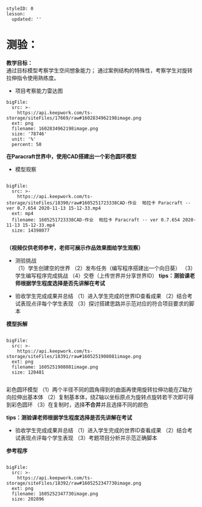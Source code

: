 

```@Lesson
styleID: 0
lesson:
  updated: ''

```


# **测验：**
   
**教学目标：**  
通过目标模型考察学生空间想象能力；
通过案例结构的特殊性，考察学生对旋转拉伸指令使用熟练度。
* 项目考察能力雷达图 
   
 
```@BigFile
bigFile:
  src: >-
    https://api.keepwork.com/ts-storage/siteFiles/17669/raw#1602834962198image.png
  ext: png
  filename: 1602834962198image.png
  size: '78746'
  unit: '%'
  percent: 50

```

**在Paracraft世界中，使用CAD搭建出一个彩色圆环模型**



* 模型观察 
```@BigFile

bigFile:
  src: >-
    https://api.keepwork.com/ts-storage/siteFiles/18390/raw#1605251723338CAD-作业  帕拉卡 Paracraft -- ver 0.7.654 2020-11-13 15-12-33.mp4
  ext: mp4
  filename: 1605251723338CAD-作业  帕拉卡 Paracraft -- ver 0.7.654 2020-11-13 15-12-33.mp4
  size: 14398077
          
```

 
 

**（视频仅供老师参考，老师可展示作品效果图给学生观察）**

 * 测验挑战  
  （1）学生创建空的世界
  （2）发布任务（编写程序搭建出一个向日葵）
（3）学生编写程序完成挑战
（4）交卷（上传世界并分享世界ID）
 **tips：测验课老师根据学生程度选择是否先讲解在考试**

  
* 验收学生完成成果并总结
  （1）进入学生完成的世界ID查看成果
  （2）结合考试表现点评每个学生表现
  （3）探讨搭建思路并示范对应的符合项目要求的脚本
  
 **模型拆解**
 
 
```@BigFile

bigFile:
  src: >-
    https://api.keepwork.com/ts-storage/siteFiles/18391/raw#1605251908081image.png
  ext: png
  filename: 1605251908081image.png
  size: 120481
          
```
彩色圆环模型
（1）两个半径不同的圆角得到的曲面再使用旋转拉伸功能在Z轴方向拉伸出基本体
（2）复制基本体，绕Z轴以坐标原点为旋转点旋转若干次即可得到彩色圆环
（3）在复制时，选择**不合并**并且选择不同的颜色


   **tips：测验课老师根据学生程度选择是否先讲解在考试**
* 验收学生完成成果并总结
  （1）进入学生完成的世界ID查看成果
  （2）结合考试表现点评每个学生表现
  （3）考题项目分析并示范正确脚本
  

**参考程序**
 
 
```@BigFile

bigFile:
  src: >-
    https://api.keepwork.com/ts-storage/siteFiles/18392/raw#1605252347730image.png
  ext: png
  filename: 1605252347730image.png
  size: 202896
          
```